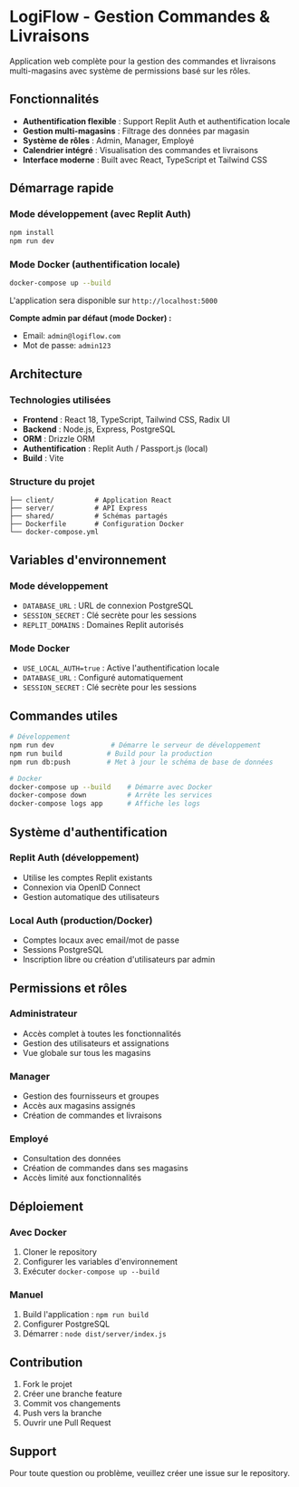 # LogiFlow - Gestion Commandes & Livraisons

Application web complète pour la gestion des commandes et livraisons multi-magasins avec système de permissions basé sur les rôles.

## Fonctionnalités

- **Authentification flexible** : Support Replit Auth et authentification locale
- **Gestion multi-magasins** : Filtrage des données par magasin
- **Système de rôles** : Admin, Manager, Employé
- **Calendrier intégré** : Visualisation des commandes et livraisons
- **Interface moderne** : Built avec React, TypeScript et Tailwind CSS

## Démarrage rapide

### Mode développement (avec Replit Auth)
```bash
npm install
npm run dev
```

### Mode Docker (authentification locale)
```bash
docker-compose up --build
```

L'application sera disponible sur `http://localhost:5000`

**Compte admin par défaut (mode Docker) :**
- Email: `admin@logiflow.com`
- Mot de passe: `admin123`

## Architecture

### Technologies utilisées
- **Frontend** : React 18, TypeScript, Tailwind CSS, Radix UI
- **Backend** : Node.js, Express, PostgreSQL
- **ORM** : Drizzle ORM
- **Authentification** : Replit Auth / Passport.js (local)
- **Build** : Vite

### Structure du projet
```
├── client/          # Application React
├── server/          # API Express
├── shared/          # Schémas partagés
├── Dockerfile       # Configuration Docker
└── docker-compose.yml
```

## Variables d'environnement

### Mode développement
- `DATABASE_URL` : URL de connexion PostgreSQL
- `SESSION_SECRET` : Clé secrète pour les sessions
- `REPLIT_DOMAINS` : Domaines Replit autorisés

### Mode Docker
- `USE_LOCAL_AUTH=true` : Active l'authentification locale
- `DATABASE_URL` : Configuré automatiquement
- `SESSION_SECRET` : Clé secrète pour les sessions

## Commandes utiles

```bash
# Développement
npm run dev              # Démarre le serveur de développement
npm run build           # Build pour la production
npm run db:push         # Met à jour le schéma de base de données

# Docker
docker-compose up --build    # Démarre avec Docker
docker-compose down          # Arrête les services
docker-compose logs app      # Affiche les logs
```

## Système d'authentification

### Replit Auth (développement)
- Utilise les comptes Replit existants
- Connexion via OpenID Connect
- Gestion automatique des utilisateurs

### Local Auth (production/Docker)
- Comptes locaux avec email/mot de passe
- Sessions PostgreSQL
- Inscription libre ou création d'utilisateurs par admin

## Permissions et rôles

### Administrateur
- Accès complet à toutes les fonctionnalités
- Gestion des utilisateurs et assignations
- Vue globale sur tous les magasins

### Manager
- Gestion des fournisseurs et groupes
- Accès aux magasins assignés
- Création de commandes et livraisons

### Employé
- Consultation des données
- Création de commandes dans ses magasins
- Accès limité aux fonctionnalités

## Déploiement

### Avec Docker
1. Cloner le repository
2. Configurer les variables d'environnement
3. Exécuter `docker-compose up --build`

### Manuel
1. Build l'application : `npm run build`
2. Configurer PostgreSQL
3. Démarrer : `node dist/server/index.js`

## Contribution

1. Fork le projet
2. Créer une branche feature
3. Commit vos changements
4. Push vers la branche
5. Ouvrir une Pull Request

## Support

Pour toute question ou problème, veuillez créer une issue sur le repository.